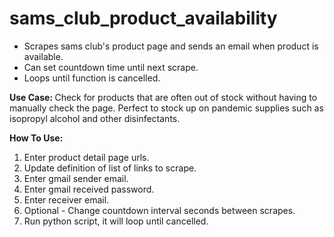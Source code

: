 # sams_club_product_availability
- Scrapes sams club's product page and sends an email when product is available.
- Can set countdown time until next scrape. 
- Loops until function is cancelled. 

<b> Use Case: </b>
Check for products that are often out of stock without having to manually check the page. Perfect to stock up on pandemic supplies such as isopropyl alcohol and other disinfectants.  

<b>How To Use:</b>
1. Enter product detail page urls.
2. Update definition of list of links to scrape. 
3. Enter gmail sender email.
4. Enter gmail received password. 
5. Enter receiver email.
6. Optional - Change countdown interval seconds between scrapes. 
7. Run python script, it will loop until cancelled. 
